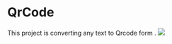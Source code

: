 # QrCode
This project is converting any text to Qrcode form .
 <img src="https://user-images.githubusercontent.com/107367949/176163204-c188cb1d-1659-44be-8cfc-8b7a44d3adc9.png">  
